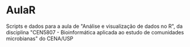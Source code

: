 # AulaR
Scripts e dados para a aula de "Análise e visualização de dados no R", da disciplina "CEN5807 - Bioinformática aplicada ao estudo de comunidades microbianas" do CENA/USP

